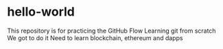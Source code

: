 # hello-world
This repository is for practicing the GitHub Flow
Learning git from scratch
We got to do it 
Need to learn blockchain, ethereum and dapps
